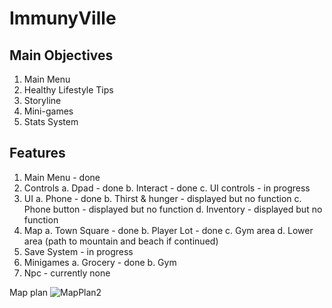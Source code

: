 # ImmunyVille

## Main Objectives

1. Main Menu
2. Healthy Lifestyle Tips
3. Storyline
4. Mini-games
5. Stats System

## Features

1. Main Menu - done
2. Controls
  a. Dpad - done
  b. Interact - done
  c. UI controls - in progress
4. UI
  a. Phone - done
  b. Thirst & hunger - displayed but no function
  c. Phone button - displayed but no function
  d. Inventory - displayed but no function
5. Map
  a. Town Square - done
  b. Player Lot - done
  c. Gym area
  d. Lower area (path to mountain and beach if continued)
6. Save System - in progress
7. Minigames
  a. Grocery - done
  b. Gym
9. Npc - currently none

Map plan
![MapPlan2](https://user-images.githubusercontent.com/87693389/128253948-947d5f91-cb8f-4f15-986d-3cc605a316d2.png)
